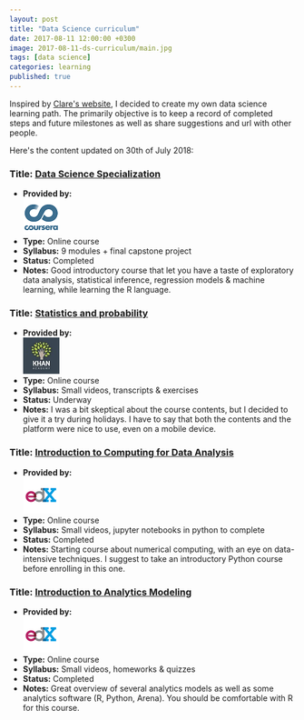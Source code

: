 ```yaml
---
layout: post
title: "Data Science curriculum"
date: 2017-08-11 12:00:00 +0300
image: 2017-08-11-ds-curriculum/main.jpg
tags: [data science]
categories: learning
published: true
---
```


Inspired by [Clare's website](http://datasciencemasters.org), I decided to create my own data science learning path. The primarily objective is to keep a record of completed steps and future milestones as well as share suggestions and url with other people.

Here's the content updated on 30th of July 2018:

### Title: [Data Science Specialization](https://www.coursera.org/specializations/jhu-data-science)
- **Provided by:**<br> [![coursera](/images/2017-08-11-ds-curriculum/coursera.png)](https://www.coursera.org/)
- **Type:** Online course
- **Syllabus:** 9 modules + final capstone project
- **Status:** Completed
- **Notes:** Good introductory course that let you have a taste of exploratory data analysis, statistical inference, regression models & machine learning, while learning the R language.

### Title: [Statistics and probability](https://www.khanacademy.org/math/statistics-probability)
- **Provided by:**<br> [![khan_academy](/images/2017-08-11-ds-curriculum/khan_academy.jpg)](https://www.khanacademy.org/)
- **Type:** Online course
- **Syllabus:** Small videos, transcripts & exercises
- **Status:** Underway
- **Notes:** I was a bit skeptical about the course contents, but I decided to give it a try during holidays. I have to say that both the contents and the platform were nice to use, even on a mobile device.

### Title: [Introduction to Computing for Data Analysis](https://www.edx.org/course/introduction-to-computing-for-data-analysis)
- **Provided by:**<br> [![edx](/images/2017-08-11-ds-curriculum/edx.png)](https://www.edx.org/)
- **Type:** Online course
- **Syllabus:** Small videos, jupyter notebooks in python to complete
- **Status:** Completed
- **Notes:** Starting course about numerical computing, with an eye on data-intensive techniques. I suggest to take an introductory Python course before enrolling in this one.

### Title: [Introduction to Analytics Modeling](https://www.edx.org/course/introduction-analytics-modeling-gtx-isye6501x-1)
- **Provided by:**<br> [![edx](/images/2017-08-11-ds-curriculum/edx.png)](https://www.edx.org/)
- **Type:** Online course
- **Syllabus:** Small videos, homeworks & quizzes
- **Status:** Completed
- **Notes:** Great overview of several analytics models as well as some analytics software (R, Python, Arena). You should be comfortable with R for this course.
